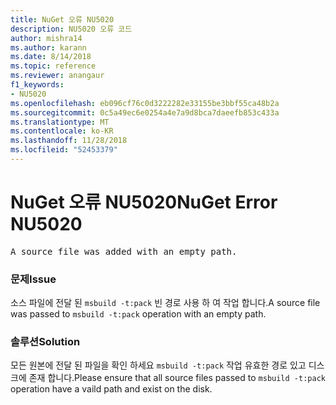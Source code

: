 ```yaml
---
title: NuGet 오류 NU5020
description: NU5020 오류 코드
author: mishra14
ms.author: karann
ms.date: 8/14/2018
ms.topic: reference
ms.reviewer: anangaur
f1_keywords:
- NU5020
ms.openlocfilehash: eb096cf76c0d3222282e33155be3bbf55ca48b2a
ms.sourcegitcommit: 0c5a49ec6e0254a4e7a9d8bca7daeefb853c433a
ms.translationtype: MT
ms.contentlocale: ko-KR
ms.lasthandoff: 11/28/2018
ms.locfileid: "52453379"
---
```

# <a name="nuget-error-nu5020"></a><span data-ttu-id="e3923-103">NuGet 오류 NU5020</span><span class="sxs-lookup"><span data-stu-id="e3923-103">NuGet Error NU5020</span></span>
<pre>A source file was added with an empty path.</pre>

### <a name="issue"></a><span data-ttu-id="e3923-104">문제</span><span class="sxs-lookup"><span data-stu-id="e3923-104">Issue</span></span>

<span data-ttu-id="e3923-105">소스 파일에 전달 된 `msbuild -t:pack` 빈 경로 사용 하 여 작업 합니다.</span><span class="sxs-lookup"><span data-stu-id="e3923-105">A source file was passed to `msbuild -t:pack` operation with an empty path.</span></span>


### <a name="solution"></a><span data-ttu-id="e3923-106">솔루션</span><span class="sxs-lookup"><span data-stu-id="e3923-106">Solution</span></span>

<span data-ttu-id="e3923-107">모든 원본에 전달 된 파일을 확인 하세요 `msbuild -t:pack` 작업 유효한 경로 있고 디스크에 존재 합니다.</span><span class="sxs-lookup"><span data-stu-id="e3923-107">Please ensure that all source files passed to `msbuild -t:pack` operation have a vaild path and exist on the disk.</span></span>

